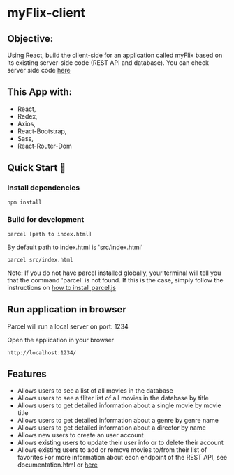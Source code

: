 # myFlix-client

 ## Objective:
Using React, build the client-side for an application called myFlix based on
its existing server-side code (REST API and database).
You can check server side code [here](https://github.com/imatsuhira/movie_api)

## This App with:
   * React,
   * Redex,
   * Axios,
   * React-Bootstrap,
   * Sass,
   * React-Router-Dom

## Quick Start 🚀
### Install dependencies
```
npm install
```
### Build for development
```
parcel [path to index.html] 
```
By default path to index.html is 'src/index.html'
```
parcel src/index.html
```
Note: If you do not have parcel installed globally, your terminal will tell you that the command 'parcel' is not found. If this is the case, simply follow the instructions on [how to install parcel.js](https://parceljs.org/getting_started.html)

## Run application in browser
Parcel will run a local server on port: 1234

Open the application in your browser
```
http://localhost:1234/
```

## Features
   * Allows users to see a list of all movies in the database
   * Allows users to see a fliter list of all movies in the database by title
   * Allows users to get detailed information about a single movie by movie title
   * Allows users to get detailed information about a genre by genre name
   * Allows users to get detailed information about a director by name
   * Allows new users to create an user account
   * Allows existing users to update their user info or to delete their account
   * Allows existing users to add or remove movies to/from their list of favorites
For more information about each endpoint of the REST API, see documentation.html or [here](https://my-flix-api-practice.herokuapp.com/documentation.html)




